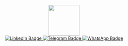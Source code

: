 <div id="header" align="center">
  <img src="https://media.giphy.com/media/U8MrjfyGOrodo04l8A/giphy.gif" width="100"/>
  <div id="badges">
    <a href="https://www.linkedin.com/in/butinproject/">
      <img src="https://img.shields.io/badge/LinkedIn-blue?style=for-the-badge&logo=linkedin&logoColor=white" alt="LinkedIn Badge"/>
    </a>
    <a href="https://t.me/butinproject">
      <img src="https://img.shields.io/badge/Telegram-blue?style=for-the-badge&logo=telegram&logoColor=white" alt="Telegram Badge"/>
    </a>
    <a href="https://wa.me/79516972282">
      <img src="https://img.shields.io/badge/WhatsApp-green?style=for-the-badge&logo=whatsapp&logoColor=white" alt="WhatsApp Badge"/>
    </a>
  </div>
  <img src="https://komarev.com/ghpvc/?username=buteninvania&style=flat-square&color=red" alt=""/>
</div>
